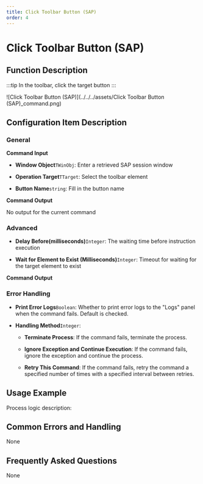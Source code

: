 ```yaml
---
title: Click Toolbar Button (SAP)
order: 4
---
```


# Click Toolbar Button (SAP)

## Function Description

:::tip 
In the toolbar, click the target button
:::

![Click Toolbar Button (SAP)](../../../assets/Click Toolbar Button (SAP)_command.png)

## Configuration Item Description

### General

**Command Input**

- **Window Object**`TWinObj`: Enter a retrieved SAP session window

- **Operation Target**`TTarget`: Select the toolbar element

- **Button Name**`string`: Fill in the button name


**Command Output**

No output for the current command

### Advanced

- **Delay Before(milliseconds)**`Integer`: The waiting time before instruction execution

- **Wait for Element to Exist (Milliseconds)**`Integer`: Timeout for waiting for the target element to exist


**Command Output**

### Error Handling

- **Print Error Logs**`Boolean`: Whether to print error logs to the "Logs" panel when the command fails. Default is checked. 

- **Handling Method**`Integer`:

    - **Terminate Process**: If the command fails, terminate the process.

    - **Ignore Exception and Continue Execution**: If the command fails, ignore the exception and continue the process.

    - **Retry This Command**: If the command fails, retry the command a specified number of times with a specified interval between retries.

## Usage Example

Process logic description:

## Common Errors and Handling

None

## Frequently Asked Questions

None

